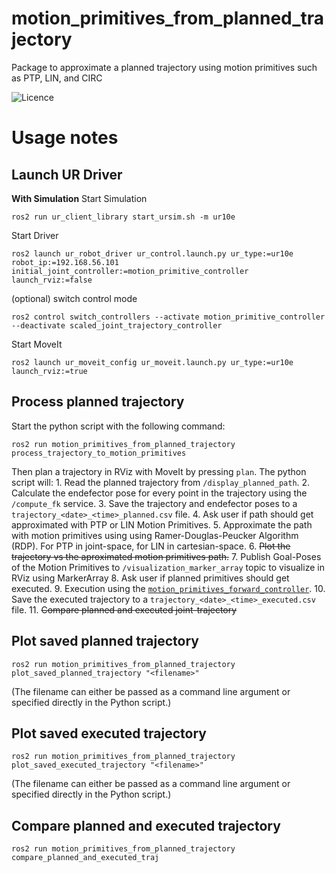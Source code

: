 motion_primitives_from_planned_trajectory
==========================================

Package to approximate a planned trajectory using motion primitives such as PTP, LIN, and CIRC

![Licence](https://img.shields.io/badge/License-Apache-2.0-blue.svg)

# Usage notes
## Launch UR Driver
**With Simulation**
Start Simulation
```
ros2 run ur_client_library start_ursim.sh -m ur10e
```
Start Driver
```
ros2 launch ur_robot_driver ur_control.launch.py ur_type:=ur10e robot_ip:=192.168.56.101 initial_joint_controller:=motion_primitive_controller launch_rviz:=false
```
(optional) switch control mode
```
ros2 control switch_controllers --activate motion_primitive_controller --deactivate scaled_joint_trajectory_controller
```
Start MoveIt
```
ros2 launch ur_moveit_config ur_moveit.launch.py ur_type:=ur10e launch_rviz:=true
```

## Process planned trajectory
Start the python script with the following command:
```
ros2 run motion_primitives_from_planned_trajectory process_trajectory_to_motion_primitives
```
Then plan a trajectory in RViz with MoveIt by pressing `plan`. The python script will:
    1. Read the planned trajectory from `/display_planned_path`.
    2. Calculate the endefector pose for every point in the trajectory using the `/compute_fk` service.
    3. Save the trajectory and endefector poses to a `trajectory_<date>_<time>_planned.csv` file.
    4. Ask user if path should get approximated with PTP or LIN Motion Primitives.
    5. Approximate the path with motion primitives using using Ramer-Douglas-Peucker Algorithm (RDP). For PTP in joint-space, for LIN in cartesian-space.
    6. ~~Plot the trajectory vs the aproximated motion primitives path.~~
    7. Publish Goal-Poses of the Motion Primitives to `/visualization_marker_array` topic to visualize in RViz using MarkerArray
    8. Ask user if planned primitives should get executed.
    9. Execution using the [`motion_primitives_forward_controller`](https://github.com/b-robotized-forks/ros2_controllers/tree/motion_primitive_forward_controller/motion_primitives_forward_controller).
    10. Save the executed trajectory to a `trajectory_<date>_<time>_executed.csv` file.
    11. ~~Compare planned and executed joint-trajectory~~


## Plot saved planned trajectory
```
ros2 run motion_primitives_from_planned_trajectory plot_saved_planned_trajectory "<filename>"
```
(The filename can either be passed as a command line argument or specified directly in the Python script.)

## Plot saved executed trajectory
```
ros2 run motion_primitives_from_planned_trajectory plot_saved_executed_trajectory "<filename>"
```
(The filename can either be passed as a command line argument or specified directly in the Python script.)

## Compare planned and executed trajectory
```
ros2 run motion_primitives_from_planned_trajectory compare_planned_and_executed_traj
```
